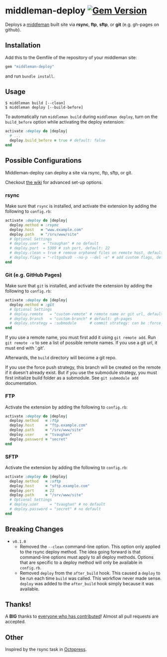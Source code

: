 # middleman-deploy [![Gem Version](https://badge.fury.io/rb/middleman-deploy.png)](http://badge.fury.io/rb/middleman-deploy)

Deploys a [middleman](http://middlemanapp.com/) built site via **rsync**,
**ftp**, **sftp**, or **git** (e.g. gh-pages on github).

## Installation

Add this to the Gemfile of the repository of your middleman site:

```ruby
gem "middleman-deploy"
```

and run `bundle install`.

## Usage

```
$ middleman build [--clean]
$ middleman deploy [--build-before]
```

To automatically run `middleman build` during `middleman deploy`, turn on the
`build_before` option while activating the deploy extension:

```ruby
activate :deploy do |deploy|
  # ...
  deploy.build_before = true # default: false
end
```

## Possible Configurations

Middleman-deploy can deploy a site via rsync, ftp, sftp, or git.

Checkout [the wiki](https://github.com/tvaughan/middleman-deploy/wiki/_pages) for advanced set-up options.

### rsync

Make sure that `rsync` is installed, and activate the extension by adding the
following to `config.rb`:

```ruby
activate :deploy do |deploy|
  deploy.method = :rsync
  deploy.host   = "www.example.com"
  deploy.path   = "/srv/www/site"
  # Optional Settings
  # deploy.user  = "tvaughan" # no default
  # deploy.port  = 5309 # ssh port, default: 22
  # deploy.clean = true # remove orphaned files on remote host, default: false
  # deploy.flags = "-rltgoDvzO --no-p --del -e" # add custom flags, default: -avze
end
```

### Git (e.g. GitHub Pages)

Make sure that `git` is installed, and activate the extension by adding the
following to `config.rb`:

```ruby
activate :deploy do |deploy|
  deploy.method = :git
  # Optional Settings
  # deploy.remote   = "custom-remote" # remote name or git url, default: origin
  # deploy.branch   = "custom-branch" # default: gh-pages
  # deploy.strategy = :submodule      # commit strategy: can be :force_push or :submodule, default: :force_push
end
```

If you use a remote name, you must first add it using `git remote add`. Run
`git remote -v` to see a list of possible remote names. If you use a git url,
it must end with '.git'.

Afterwards, the `build` directory will become a git repo.

If you use the force push strategy, this branch will be created on the remote if
it doesn't already exist.
But if you use the submodule strategy, you must first initialize build folder as
a submodule. See `git submodule add` documentation.

### FTP

Activate the extension by adding the following to `config.rb`:

```ruby
activate :deploy do |deploy|
  deploy.method   = :ftp
  deploy.host     = "ftp.example.com"
  deploy.path     = "/srv/www/site"
  deploy.user     = "tvaughan"
  deploy.password = "secret"
end
```

### SFTP

Activate the extension by adding the following to `config.rb`:

```ruby
activate :deploy do |deploy|
  deploy.method   = :sftp
  deploy.host     = "sftp.example.com"
  deploy.port     = 22
  deploy.path     = "/srv/www/site"
  # Optional Settings
  # deploy.user     = "tvaughan" # no default
  # deploy.password = "secret" # no default
end
```

## Breaking Changes

* `v0.1.0`
    - Removed the `--clean` command-line option. This option only applied to
      the rsync deploy method. The idea going forward is that command-line
      options must apply to all deploy methods. Options that are specific to a
      deploy method will only be available in `config.rb`.
    - Removed `deploy` from the `after_build` hook. This caused a `deploy` to
      be run each time `build` was called. This workflow never made
      sense. `deploy` was added to the `after_build` hook simply because it
      was available.

## Thanks!

A **BIG** thanks to
[everyone who has contributed](https://github.com/tvaughan/middleman-deploy/graphs/contributors)!
Almost all pull requests are accepted.

## Other

Inspired by the rsync task in
[Octopress](https://github.com/imathis/octopress).

